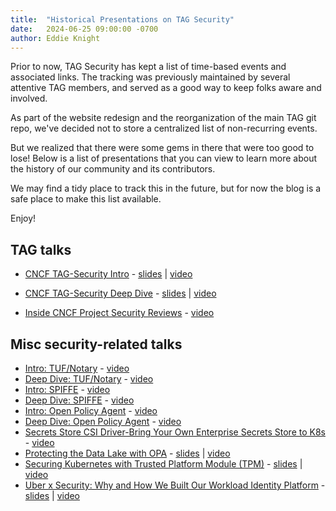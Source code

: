 ```yaml
---
title:  "Historical Presentations on TAG Security"
date:   2024-06-25 09:00:00 -0700
author: Eddie Knight 
---
```


Prior to now, TAG Security has kept a list of time-based events and associated links. The tracking was previously maintained by several attentive TAG members, and served as a good way to keep folks aware and involved.

As part of the website redesign and the reorganization of the main TAG git repo, we've decided not to store a centralized list of non-recurring events. 

But we realized that there were some gems in there that were too good to lose! Below is a list of presentations that you can view to learn more about the history of our community and its contributors.

We may find a tidy place to track this in the future, but for now the blog is a safe place to make this list available.

Enjoy!

## TAG talks

- [CNCF TAG-Security Intro](https://kccnceu19.sched.com/event/OB0K/intro-cncf-security-tag-sarah-allen-jeyappragash-jeyakeerthi-tetrateio)
\-  [slides](https://docs.google.com/presentation/d/1KE2tDDOeEOXQLF6hSrAuQLn4z25O_jeHIeAVE4CB-VI/edit#slide=id.gc6fa3c898_0_70)
| [video](https://www.youtube.com/watch?v=XD89-v3oWPE)

- [CNCF TAG-Security Deep Dive](https://kccnceu19.sched.com/event/Oscd/deep-dive-cncf-security-tag-justin-cappos-new-york-university-zhipeng-huang-huawei)
\- [slides](https://docs.google.com/presentation/d/18nzXspPuRDRKfGUSI1ogFHmUOP_XHS78nz-0uTG9Ogs/edit?usp=sharing)
| [video](https://www.youtube.com/watch?v=EF3nl80kpm4)
- [Inside CNCF Project Security Reviews](https://kccnceu19.sched.com/event/MPdf/inside-the-cncf-project-security-reviews-justin-cormack-docker)
\- [video](https://www.youtube.com/watch?v=0BkKpsrUo5k)

## Misc security-related talks

- [Intro: TUF/Notary](https://docs.google.com/presentation/d/1Mp4pSMEvZIv0qo6wBWm-4vM6CZ-0IXimpq8zD3iTH0Q/edit#slide=id.g5a645bebe8_0_921)
\- [video](https://www.youtube.com/watch?v=gIFRQObHbZk)
- [Deep Dive: TUF/Notary](https://kccnceu19.sched.com/event/MPkF/deep-dive-tuf-notary-justin-cappos-lukas-puehringer-nyu)
\- [video](https://www.youtube.com/watch?v=PSujE86JvBk)
- [Intro: SPIFFE](https://kccnceu19.sched.com/event/MPib/intro-spiffe-emiliano-bernbaum-scott-emmons-scytale)
\- [video](https://www.youtube.com/watch?v=Rx6PMptyEtg)
- [Deep Dive: SPIFFE](https://kccnceu19.sched.com/event/MPk9/deep-dive-spiffe-scott-emmons-emiliano-bernbaum-scytale)
\- [video](https://www.youtube.com/watch?v=OHiPsqT1gcI)
- [Intro: Open Policy Agent](https://kccnceu19.sched.com/event/MPiM/intro-open-policy-agent-rita-zhang-microsoft-max-smythe-google)
\- [video](https://www.youtube.com/watch?v=Yup1FUc2Qn0)
- [Deep Dive: Open Policy Agent](https://kccnceu19.sched.com/event/MPk0/deep-dive-open-policy-agent-torin-sandall-tim-hinrichs-styra)
\- [video](https://www.youtube.com/watch?v=n94_FNhuzy4)
- [Secrets Store CSI Driver-Bring Your Own Enterprise Secrets Store to K8s](https://kccnceu19.sched.com/event/MPdZ/secrets-store-csi-driver-bring-your-own-enterprise-secrets-store-to-k8s-rita-zhang-microsoft-anubhav-mishra-hashicorp)
\- [video](https://www.youtube.com/watch?v=bIC4kLnrKN0)
- [Protecting the Data Lake with OPA](https://sched.co/MPdu)
\- [slides](https://drive.google.com/file/d/1NVKn88EoRAzi_Kd5KGPfOjd6fZpLhjJE/view?usp=sharing)
| [video](https://www.youtube.com/watch?v=9m4FymEvOqM)
- [Securing Kubernetes with Trusted Platform Module (TPM)](https://kccnceu19.sched.com/event/MPdN/securing-kubernetes-with-trusted-platform-module-tpm-alex-tcherniakhovski-andrew-lytvynov-google)
\- [slides](https://static.sched.com/hosted_files/kccnceu19/a9/Securing%20Kubernetes%20with%20Trusted%20Platform%20Module.pdf)
| [video](https://www.youtube.com/watch?v=_kxmkI8Kc8Y)
- [Uber x Security: Why and How We Built Our Workload Identity Platform](https://kccnceu19.sched.com/event/MPe6)
\- [slides](https://static.sched.com/hosted_files/kccnceu19/bf/slides-julian-feldman.pdf)
| [video](https://www.youtube.com/watch?v=JKkq60DvPBw)
